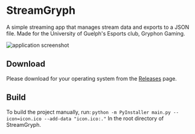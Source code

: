 # StreamGryph

A simple streaming app that manages stream data and exports to a JSON file. Made for the University of Guelph's Esports club, Gryphon Gaming.

![application screenshot](https://i.gyazo.com/78ae77fb04589d08a0826e5db0bfd693.png)

## Download
Please download for your operating system from the [Releases]() page.


## Build
To build the project manually, run:
`python -m PyInstaller main.py --icon=icon.ico --add-data "icon.ico:."` In the root directory of StreamGryph.
